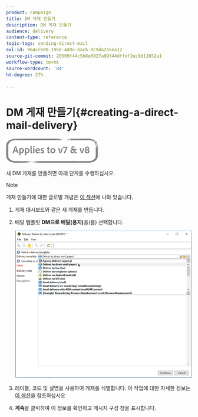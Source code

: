 ```yaml
---
product: campaign
title: DM 게재 만들기
description: DM 게재 만들기
audience: delivery
content-type: reference
topic-tags: sending-direct-mail
exl-id: 964cc600-19b8-449e-bac6-dc9da2b5ea12
source-git-commit: 20509f44c5b8e0827a09f44dffdf2ec9d11652a1
workflow-type: tm+mt
source-wordcount: '84'
ht-degree: 27%

---
```


# DM 게재 만들기{#creating-a-direct-mail-delivery}

![](../../assets/common.svg)

새 DM 게재를 만들려면 아래 단계를 수행하십시오.

>[!NOTE]
>
>게재 만들기에 대한 글로벌 개념은 [이 섹션](steps-about-delivery-creation-steps.md)에 나와 있습니다.

1. 게재 대시보드와 같은 새 게재를 만듭니다.
1. 배달 템플릿 **DM으로 배달(용지)**&#x200B;을(를) 선택합니다.

   ![](assets/direct_mail.png)

1. 레이블, 코드 및 설명을 사용하여 게재를 식별합니다. 이 작업에 대한 자세한 정보는 [이 섹션](steps-create-and-identify-the-delivery.md#identifying-the-delivery)을 참조하십시오
1. **계속**&#x200B;을 클릭하여 이 정보를 확인하고 메시지 구성 창을 표시합니다.
